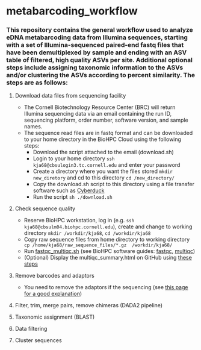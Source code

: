 # metabarcoding_workflow

### This repository contains the general workflow used to analyze eDNA metabarcoding data from Illumina sequences, starting with a set of Illumina-sequenced paired-end fastq files that have been demultiplexed by sample and ending with an ASV table of filtered, high quality ASVs per site. Additional optional steps include assigning taxonomic information to the ASVs and/or clustering the ASVs according to percent similarity. The steps are as follows: 
   1. Download data files from sequencing facility
      - The Cornell Biotechnology Resource Center (BRC) will return Illumina sequencing data via an email containing the run ID, sequencing platform, order number, software version, and sample names. 
      - The sequence read files are in fastq format and can be downloaded to your home directory in the BioHPC Cloud using the following steps:
        * Download the script attached to the email (download.sh)
        * Login to your home directory `ssh kja68@cbsulogin3.tc.cornell.edu` and enter your password
        * Create a directory where you want the files stored `mkdir new_diretory` and cd to this directory `cd /new_directory/`
        * Copy the download.sh script to this directory using a file transfer software such as [Cyberduck](https://cyberduck.io/download/)
        * Run the script `sh ./download.sh`
   
   2. Check sequence quality
      - Reserve BioHPC workstation, log in (e.g. `ssh kja68@cbsulm04.biohpc.cornell.edu`), create and change to working directory `mkdir /workdir/kja68`, `cd /workdir/kja68`
      - Copy raw sequence files from home directory to working directory ` cp /home/kja68/raw_sequence_files/*.gz  /workdir/kja68/` 
      - Run [fastqc_multiqc.sh](fastqc_multiqc.sh) (see BioHPC software guides: [fastqc](https://biohpc.cornell.edu/lab/userguide.aspx?a=software&i=74#c), [multiqc](https://biohpc.cornell.edu/lab/userguide.aspx?a=software&i=323))
      - (Optional) Display the multiqc_summary.html on GitHub using [these steps](https://www.finex.co/how-to-display-html-in-github/)
   
   3. Remove barcodes and adaptors
      - You need to remove the adaptors if the sequencing (see [this page for a good explanation](https://support.illumina.com/bulletins/2016/04/adapter-trimming-why-are-adapter-sequences-trimmed-from-only-the--ends-of-reads.html))
   4. Filter, trim, merge pairs, remove chimeras (DADA2 pipeline)
   5. Taxonomic assignment (BLAST)
   6. Data filtering
   7. Cluster sequences
